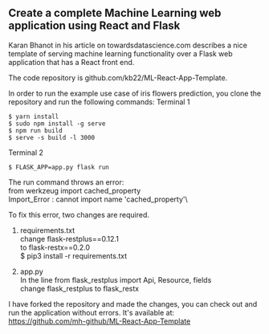## Create a complete Machine Learning web application using React and Flask

Karan Bhanot in his article on towardsdatascience.com describes a nice template of serving machine learning functionality over a Flask web application that has a React front end.

The code repository is github.com/kb22/ML-React-App-Template.

In order to run the example use case of iris flowers prediction, you clone the repository and run the following commands:
Terminal 1
```$ cd using
$ yarn install
$ sudo npm install -g serve
$ npm run build
$ serve -s build -l 3000
```

Terminal 2
```$ cd service
$ FLASK_APP=app.py flask run
```

The run command throws an error:\
from werkzeug import cached_property\
Import_Error : cannot import name 'cached_property'\

To fix this error, two changes are required.
1) requirements.txt\
change flask-restplus==0.12.1\
to flask-restx==0.2.0\
$ pip3 install -r requirements.txt

2) app.py\
In the line from flask_restplus import Api, Resource, fields\
change flask_restplus to flask_restx

I have forked the repository and made the changes, you can check out and run the application without errors. It's available at:\
https://github.com/mh-github/ML-React-App-Template